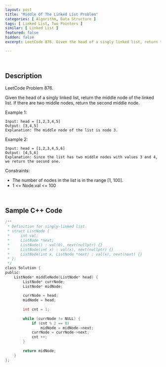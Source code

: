 ```yaml
---
layout: post
title: "Middle Of The Linked List Problem"
categories: [ Algorithm, Data Structure ]
tags: [ Linked List, Two Pointers ]
similar: [ Linked List ]
featured: false
hidden: false
excerpt: LeetCode 876. Given the head of a singly linked list, return the middle node of the linked list.

---
```


<br />

## Description

LeetCode Problem 876.

Given the head of a singly linked list, return the middle node of the linked list.
If there are two middle nodes, return the second middle node.

Example 1: 
```
Input: head = [1,2,3,4,5]
Output: [3,4,5]
Explanation: The middle node of the list is node 3.
```

Example 2: 
```
Input: head = [1,2,3,4,5,6]
Output: [4,5,6]
Explanation: Since the list has two middle nodes with values 3 and 4, we return the second one.
```

Constraints:
* The number of nodes in the list is in the range [1, 100].
* 1 <= Node.val <= 100

<br />

## Sample C++ Code


```c
/**
 * Definition for singly-linked list.
 * struct ListNode {
 *     int val;
 *     ListNode *next;
 *     ListNode() : val(0), next(nullptr) {}
 *     ListNode(int x) : val(x), next(nullptr) {}
 *     ListNode(int x, ListNode *next) : val(x), next(next) {}
 * };
 */
class Solution {
public:
    ListNode* middleNode(ListNode* head) {
        ListNode* currNode;
        ListNode* midNode;
        
        currNode = head;
        midNode = head;
        
        int cnt = 1;
        
        while (currNode != NULL) {
            if (cnt % 2 == 0)
                midNode = midNode->next;
            currNode = currNode->next;
            cnt ++;
        }
        
        return midNode;  
    }
};
```


